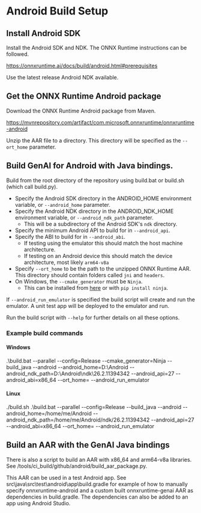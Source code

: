 # Android Build Setup

## Install Android SDK

Install the Android SDK and NDK. The ONNX Runtime instructions can be followed. 

https://onnxruntime.ai/docs/build/android.html#prerequisites

Use the latest release Android NDK available.


## Get the ONNX Runtime Android package

Download the ONNX Runtime Android package from Maven.

https://mvnrepository.com/artifact/com.microsoft.onnxruntime/onnxruntime-android

Unzip the AAR file to a directory. This directory will be specified as the `--ort_home` parameter.

## Build GenAI for Android with Java bindings.

Build from the root directory of the repository using build.bat or build.sh (which call build.py).

- Specify the Android SDK directory in the ANDROID_HOME environment variable, or `--android_home` parameter.
- Specify the Android NDK directory in the ANDROID_NDK_HOME environment variable, or `--android_ndk_path` parameter. 
  - This will be a subdirectory of the Android SDK's `ndk` directory.
- Specify the minimum Android API to build for in `--android_api`.
- Specify the ABI to build for in `--android_abi`. 
  - If testing using the emulator this should match the host machine architecture. 
  - If testing on an Android device this should match the device architecture, most likely `arm64-v8a`
- Specify `--ort_home` to be the path to the unzipped ONNX Runtime AAR. This directory should contain folders called `jni` and `headers`.
- On Windows, the `--cmake_generator` must be `Ninja`. 
  - This can be installed from [here](https://github.com/ninja-build/ninja/releases) or with  `pip install ninja`.

If `--android_run_emulator` is specified the build script will create and run the emulator. A unit test app will be deployed to the emulator and run.

Run the build script with `--help` for further details on all these options.

### Example build commands

#### Windows

.\build.bat --parallel  --config=Release --cmake_generator=Ninja --build_java --android --android_home=D:\Android --android_ndk_path=D:\Android\ndk\26.2.11394342 --android_api=27 --android_abi=x86_64 --ort_home=<path to unzipped onnxruntime-android.aar> --android_run_emulator

#### Linux

./build.sh .\build.bat --parallel  --config=Release --build_java --android --android_home=/home/me/Android --android_ndk_path=/home/me/Android/ndk/26.2.11394342 --android_api=27 --android_abi=x86_64 --ort_home=<path to unzipped onnxruntime-android.aar> --android_run_emulator

## Build an AAR with the GenAI Java bindings

There is also a script to build an AAR with x86_64 and arm64-v8a libraries. See /tools/ci_build/github/android/build_aar_package.py.

This AAR can be used in a test Android app. 
See src\java\src\test\android\app\build.gradle for example of how to manually specify onnxruntime-android and a custom built onnxruntime-genai AAR as dependencies in build.gradle. 
The dependencies can also be added to an app using Android Studio.


